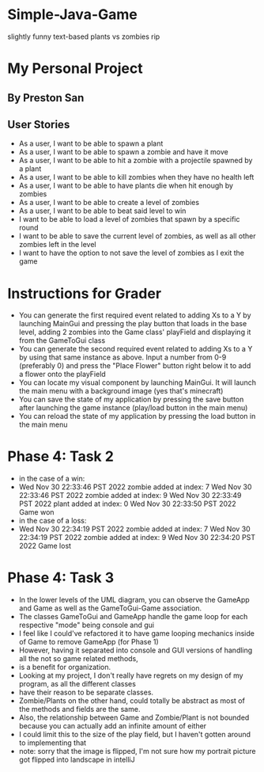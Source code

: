 # Simple-Java-Game
slightly funny text-based plants vs zombies rip


# My Personal Project

## By Preston San

## User Stories
- As a user, I want to be able to spawn a plant
- As a user, I want to be able to spawn a zombie and have it move
- As a user, I want to be able to hit a zombie with a projectile spawned by a plant
- As a user, I want to be able to kill zombies when they have no health left
- As a user, I want to be able to have plants die when hit enough by zombies
- As a user, I want to be able to create a level of zombies
- As a user, I want to be able to beat said level to win
- I want to be able to load a level of zombies that spawn by a specific round
- I want to be able to save the current level of zombies, as well as all other zombies left in the level
- I want to have the option to not save the level of zombies as I exit the game

# Instructions for Grader

- You can generate the first required event related to adding Xs to a Y by launching MainGui and pressing the play button
    that loads in the base level, adding 2 zombies into the Game class' playField and displaying it from the GameToGui class
- You can generate the second required event related to adding Xs to a Y by using that same instance as above.
    Input a number from 0-9 (preferably 0) and press the "Place Flower" button right below it to add a flower onto the playField
- You can locate my visual component by launching MainGui. It will launch the main menu with a background image (yes that's minecraft)
- You can save the state of my application by pressing the save button after launching the game instance
    (play/load button in the main menu)
- You can reload the state of my application by pressing the load button in the main menu

# Phase 4: Task 2
- in the case of a win:
- Wed Nov 30 22:33:46 PST 2022
  zombie added at index: 7
  Wed Nov 30 22:33:46 PST 2022
  zombie added at index: 9
  Wed Nov 30 22:33:49 PST 2022
  plant added at index: 0
  Wed Nov 30 22:33:50 PST 2022
  Game won
- in the case of a loss:
- Wed Nov 30 22:34:19 PST 2022
  zombie added at index: 7
  Wed Nov 30 22:34:19 PST 2022
  zombie added at index: 9
  Wed Nov 30 22:34:20 PST 2022
  Game lost
# Phase 4: Task 3
- In the lower levels of the UML diagram, you can observe the GameApp and Game as well as the GameToGui-Game association.
- The classes GameToGui and GameApp handle the game loop for each respective "mode" being console and gui
- I feel like I could've refactored it to have game looping mechanics inside of Game to remove GameApp (for Phase 1)
- However, having it separated into console and GUI versions of handling all the not so game related methods,
- is a benefit for organization.
- Looking at my project, I don't really have regrets on my design of my program, as all the different classes
- have their reason to be separate classes.
- Zombie/Plants on the other hand, could totally be abstract as most of the methods and fields are the same.
- Also, the relationship between Game and Zombie/Plant is not bounded because you can actually add an infinite amount of either
- I could limit this to the size of the play field, but I haven't gotten around to implementing that
- note: sorry that the image is flipped, I'm not sure how my portrait picture got flipped into landscape in intelliJ

